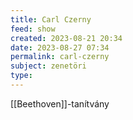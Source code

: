 ```yaml
---
title: Carl Czerny
feed: show
created: 2023-08-21 20:34
date: 2023-08-27 07:34
permalink: carl-czerny
subject: zenetöri
type: 
---
```


[[Beethoven]]-tanítvány